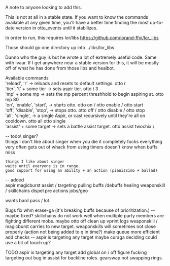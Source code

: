 A note to anyone looking to add this.

This is not at all in a stable state. If you want to know the commands available at any given time, you'll have a better time
finding the most up-to-date version in otto_events until it stabilizes.

In order to run, this requires lor/libs  https://github.com/lorand-ffxi/lor_libs

Those should go one directory up into ../libs/lor_libs

Dunno who the guy is but he wrote a lot of extremely useful code. Same with Ivaar. If I get anywhere near a stable version for this, it will be mostly 
off of what he has done from those libs and healbot.

Available commands\
    'reload', 'r'               -> reloads and resets to default settings.                otto r\
    'tier', 't' + some tier     -> sets aspir tier.                                       otto t 3\
    'mp' + some mp              -> sets the mp percent threshhold to begin aspiring at.   otto mp 80\
    'on', 'enable', 'start',    -> starts otto.                                           otto on / otto enable / otto start\
    'off', 'disable', 'stop',   -> stops otto.                                            otto off / otto disable / otto stop\
    'all', 'single',            -> a single Aspir, or cast recursively 
                                   until they're all on cooldown. otto all                otto single\
    'assist' + some target      -> sets a battle assist target.                           otto assist twochix \



-- todo\ 
singer?\
    things I don't like about singer
    when you die it completely fucks everything
    very often gets out of whack from using timers
    doesn't know when buffs miss
    
    things I like about singer
    waits until everyone is in range.
    good support for using an ability + an action (pianissimo + ballad)

-- added\
aspir
magicburst
assist / targeting
pulling
buffs /debuffs
healing
weaponskill / skillchains
dispel
pre actions
jobs/geo

wants
bard
pass / lot

Bugs
fix whm erase-ga (it's breaking buffs because of prioritization.) -- maybe fixed?
skillchains do not work well when multiple party members are fighting different mobs.
maybe otto off 
clean up vprint logs
weaponskill / magicburst carries to new target.
weaponskills will sometimes not close properly (action not being added to q in time?)
make queue more efficient
add checks -- aspir is targeting any target
maybe curaga deciding could use a bit of touch up?


TODO
aspir is targeting any target
add global on / off
figure fucking targeting out
bug in assist for backline roles.
gearswap not swapping rings.
